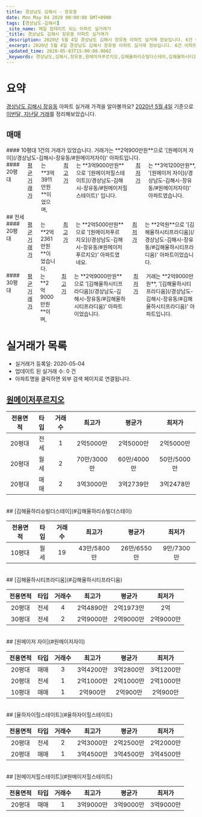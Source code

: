 ```yaml
---
title: 경상남도 김해시 - 장유동
date: Mon May 04 2020 00:00:00 GMT+0900
tags: [경상남도-김해시]
_site_name: 매일 업데이트 되는 아파트 실거래가
_title: 경상남도 김해시 장유동 아파트 실거래가
_description: 2020년 5월 4일 경상남도 김해시 장유동 아파트 실거래 정보입니다. 6건 아파트 정보가 있습니다.
_excerpt: 2020년 5월 4일 경상남도 김해시 장유동 아파트 실거래 정보입니다. 6건 아파트 정보가 있습니다.
_updated_time: 2020-05-03T15:00:00.000Z
_keywords: 경상남도,김해시,장유동,원메이저푸르지오,김해율하리슈빌더스테이,김해율하시티프라디움,원메이저 자이,율하자이힐스테이트,원메이저힐스테이트
---
```





# 요약
<ins>경상남도 김해시 장유동</ins> 아파트 실거래 가격을 알아볼까요? <ins>2020년 5월 4일</ins> 기준으로 <ins>이번달, 지난달 거래</ins>를 정리해보았습니다.

## 매매
<div class="container">
<div class="six columns" markdown="1">
#### 10평대
1건의 거래가 있었습니다. 거래가는 **2억900만원**으로 '[원메이저 자이](/경상남도-김해시-장유동/#원메이저자이)' 아파트입니다.
</div>
<div class="six columns" markdown="1">
#### 20평대
<ins>평균 거래가</ins>는 **3억3911만원**이었으며, <ins>최고가</ins>는 **3억9000만원**으로 '[원메이저힐스테이트](/경상남도-김해시-장유동/#원메이저힐스테이트)' 입니다. <ins>최저가</ins>는 **3억1200만원**, '[원메이저 자이](/경상남도-김해시-장유동/#원메이저자이)' 아파트였습니다.
</div>
</div>
## 전세
<div class="container">
<div class="six columns" markdown="1">
#### 20평대
<ins>평균 거래가</ins>는 **2억2361만원**이었습니다. <ins>최고가</ins>는 **2억5000만원**으로 '[원메이저푸르지오](/경상남도-김해시-장유동/#원메이저푸르지오)' 아파트였네요. <ins>최저가</ins>는 **2억원**으로 '[김해율하시티프라디움](/경상남도-김해시-장유동/#김해율하시티프라디움)' 아파트이었습니다.
</div>
<div class="six columns" markdown="1">
#### 30평대
<ins>평균 거래가</ins>는 **2억9000만원**이며, <ins>최고가</ins>는 **2억9000만원**으로 '[김해율하시티프라디움](/경상남도-김해시-장유동/#김해율하시티프라디움)' 아파트이었습니다. <ins>최저가</ins> 거래는 **2억9000만원**, '[김해율하시티프라디움](/경상남도-김해시-장유동/#김해율하시티프라디움)' 아파트입니다.
</div>
</div>



# 실거래가 목록
- 실거래가 등록일: 2020-05-04
- 업데이트 된 실거래 수: 0 건
- 아파트명을 클릭하면 외부 검색 페이지로 연결됩니다.

## [원메이저푸르지오](#원메이저푸르지오)

|전용면적|타입|거래수|최고가|평균가|최저가|
|:---:|:---:|:---:|:---:|:---:|:---:|
|20평대|<span class="deal-type-2">전세</span>|1|2억5000만|2억5000만|2억5000만|
|20평대|<span class="deal-type-3">월세</span>|2|70만/3000만|60만/4000만|50만/5000만|
|20평대|<span class="deal-type-1">매매</span>|2|3억3000만|3억2739만|3억2478만|

<br/>
## [김해율하리슈빌더스테이](#김해율하리슈빌더스테이)

|전용면적|타입|거래수|최고가|평균가|최저가|
|:---:|:---:|:---:|:---:|:---:|:---:|
|10평대|<span class="deal-type-3">월세</span>|19|43만/5800만|26만/6550만|9만/7300만|

<br/>
## [김해율하시티프라디움](#김해율하시티프라디움)

|전용면적|타입|거래수|최고가|평균가|최저가|
|:---:|:---:|:---:|:---:|:---:|:---:|
|20평대|<span class="deal-type-2">전세</span>|4|2억4890만|2억1973만|2억|
|30평대|<span class="deal-type-2">전세</span>|2|2억9000만|2억9000만|2억9000만|

<br/>
## [원메이저 자이](#원메이저자이)

|전용면적|타입|거래수|최고가|평균가|최저가|
|:---:|:---:|:---:|:---:|:---:|:---:|
|20평대|<span class="deal-type-1">매매</span>|3|3억4200만|3억2800만|3억1200만|
|20평대|<span class="deal-type-2">전세</span>|1|2억1000만|2억1000만|2억1000만|
|10평대|<span class="deal-type-1">매매</span>|1|2억900만|2억900만|2억900만|

<br/>
## [율하자이힐스테이트](#율하자이힐스테이트)

|전용면적|타입|거래수|최고가|평균가|최저가|
|:---:|:---:|:---:|:---:|:---:|:---:|
|20평대|<span class="deal-type-2">전세</span>|2|2억3000만|2억2500만|2억2000만|
|20평대|<span class="deal-type-1">매매</span>|1|3억4500만|3억4500만|3억4500만|

<br/>
## [원메이저힐스테이트](#원메이저힐스테이트)

|전용면적|타입|거래수|최고가|평균가|최저가|
|:---:|:---:|:---:|:---:|:---:|:---:|
|20평대|<span class="deal-type-1">매매</span>|1|3억9000만|3억9000만|3억9000만|

<br/>



